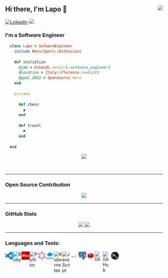 ## Hi there, I'm Lapo 👋  <img align="right" src="https://komarev.com/ghpvc/?username=LapoElisacci&label=VIEWS&color=lightgrey" />

[![LinkedIn][linkedin-shield]][linkedin-url]
![][ruby-shield]

### I'm a Software Engineer

```Ruby
  class Lapo < SofwareEngineer
    include MotorSport::Enthusiast
    
    def initialize
      @job = Extendi.senior(:software_engineer)
      @location = Italy::Florence.new(🇮🇹)
      @goal_2022 = OpenSource.more
    end
    
    private
    
      def chess
        ♟️
      end
      
      def travel
        ❤️
      end
  
  end

```
<p align="center">
  <img src="https://raw.githubusercontent.com/abhisheknaiidu/abhisheknaiidu/master/code.gif" />
</p>

<br />

---

### Open Source Contribution

<p align="center">
  <img src="https://github-readme-streak-stats.herokuapp.com/?user=LapoElisacci" />
</p>

---

### GitHub Stats

<p align="center">
  <img src="https://github.com/LapoElisacci/github-stats/blob/master/generated/overview.svg" />
  <img src="https://github.com/LapoElisacci/github-stats/blob/master/generated/languages.svg" />
</p>

---

### Languages and Tools:

<img align="left" alt="Visual Studio Code" width="26px" src="https://raw.githubusercontent.com/github/explore/80688e429a7d4ef2fca1e82350fe8e3517d3494d/topics/visual-studio-code/visual-studio-code.png" />
<img align="left" alt="Ruby" width="26px" src="https://raw.githubusercontent.com/jmnote/z-icons/master/svg/ruby.svg" />
<img align="left" alt="Rails" width="26px" src="https://raw.githubusercontent.com/github/explore/80688e429a7d4ef2fca1e82350fe8e3517d3494d/topics/rails/rails.png" />
<img align="left" alt="Python" width="26px" src="https://raw.githubusercontent.com/jmnote/z-icons/master/svg/python.svg" />
<img align="left" alt="GraphQL" width="26px" src="https://raw.githubusercontent.com/github/explore/80688e429a7d4ef2fca1e82350fe8e3517d3494d/topics/graphql/graphql.png" />
<img align="left" alt="Docker" width="26px" src="https://raw.githubusercontent.com/github/explore/80688e429a7d4ef2fca1e82350fe8e3517d3494d/topics/docker/docker.png" />
<img align="left" alt="Kubernetes" width="26px" src="https://raw.githubusercontent.com/jmnote/z-icons/master/svg/kubernetes.svg" />
<img align="left" alt="JavaScript" width="26px" src="https://raw.githubusercontent.com/jmnote/z-icons/master/svg/javascript.svg" />
<img align="left" alt="MySQL" width="26px" src="https://raw.githubusercontent.com/github/explore/80688e429a7d4ef2fca1e82350fe8e3517d3494d/topics/mysql/mysql.png" />
<img align="left" alt="Postgres" width="26px" src="https://raw.githubusercontent.com/github/explore/80688e429a7d4ef2fca1e82350fe8e3517d3494d/topics/postgresql/postgresql.png" />
<img align="left" alt="Redis" width="26px" src="https://raw.githubusercontent.com/github/explore/80688e429a7d4ef2fca1e82350fe8e3517d3494d/topics/redis/redis.png" />
<img align="left" alt="Git" width="26px" src="https://raw.githubusercontent.com/jmnote/z-icons/master/svg/git.svg" />
<img align="left" alt="GitHub" width="26px" src="https://raw.githubusercontent.com/jmnote/z-icons/master/svg/github.svg" />
<img align="left" alt="Terminal" width="26px" src="https://raw.githubusercontent.com/github/explore/80688e429a7d4ef2fca1e82350fe8e3517d3494d/topics/terminal/terminal.png" />

<!-- MARKDOWN LINKS & IMAGES -->
[code-gif-url]: https://raw.githubusercontent.com/abhisheknaiidu/abhisheknaiidu/master/code.gif
[linkedin-shield]: https://img.shields.io/badge/LinkedIn-0077B5?style=for-the-badge&logo=linkedin&logoColor=white
[linkedin-url]: https://www.linkedin.com/in/lapo-elisacci-8824501b3/
[ruby-shield]: https://img.shields.io/badge/Ruby-CC342D?style=for-the-badge&logo=ruby&logoColor=white


<!--
**LapoElisacci/LapoElisacci** is a ✨ _special_ ✨ repository because its `README.md` (this file) appears on your GitHub profile.

Here are some ideas to get you started:

- 🔭 I’m currently working on ...
- 🌱 I’m currently learning ...
- 👯 I’m looking to collaborate on ...
- 🤔 I’m looking for help with ...
- 💬 Ask me about ...
- 📫 How to reach me: ...
- 😄 Pronouns: ...
- ⚡ Fun fact: ...
-->
